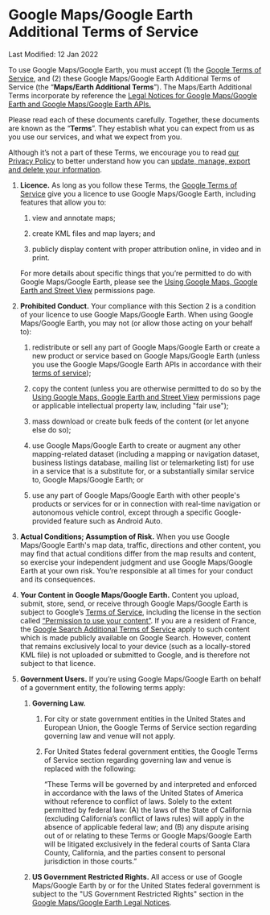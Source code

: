 Google Maps/Google Earth Additional Terms of Service
====================================================

Last Modified: 12 Jan 2022

To use Google Maps/Google Earth, you must accept (1) the [Google Terms of Service](https://policies.google.com/terms?hl=en-GB), and (2) these Google Maps/Google Earth Additional Terms of Service (the “**Maps/Earth Additional Terms**”). The Maps/Earth Additional Terms incorporate by reference the [Legal Notices for Google Maps/Google Earth and Google Maps/Google Earth APIs.](https://www.google.com/help/legalnotices_maps/)

Please read each of these documents carefully. Together, these documents are known as the “**Terms**”. They establish what you can expect from us as you use our services, and what we expect from you.

Although it’s not a part of these Terms, we encourage you to read [our Privacy Policy](https://policies.google.com/privacy?hl=en-GB) to better understand how you can [update, manage, export and delete your information](https://myaccount.google.com/?hl=en-GB).

1.  **Licence.** As long as you follow these Terms, the [Google Terms of Service](https://policies.google.com/terms?hl=en-GB) give you a licence to use Google Maps/Google Earth, including features that allow you to:
    
    1.  view and annotate maps;
        
    2.  create KML files and map layers; and
        
    3.  publicly display content with proper attribution online, in video and in print.
        
    
    For more details about specific things that you’re permitted to do with Google Maps/Google Earth, please see the [Using Google Maps, Google Earth and Street View](https://www.google.com/intl/en-GB/permissions/geoguidelines/) permissions page.
    
2.  **Prohibited Conduct.** Your compliance with this Section 2 is a condition of your licence to use Google Maps/Google Earth. When using Google Maps/Google Earth, you may not (or allow those acting on your behalf to):
    
    1.  redistribute or sell any part of Google Maps/Google Earth or create a new product or service based on Google Maps/Google Earth (unless you use the Google Maps/Google Earth APIs in accordance with their [terms of service](https://cloud.google.com/maps-platform/terms/?hl=en-GB));
        
    2.  copy the content (unless you are otherwise permitted to do so by the [Using Google Maps, Google Earth and Street View](https://www.google.com/intl/en-GB/permissions/geoguidelines/) permissions page or applicable intellectual property law, including "fair use");
        
    3.  mass download or create bulk feeds of the content (or let anyone else do so);
        
    4.  use Google Maps/Google Earth to create or augment any other mapping-related dataset (including a mapping or navigation dataset, business listings database, mailing list or telemarketing list) for use in a service that is a substitute for, or a substantially similar service to, Google Maps/Google Earth; or
        
    5.  use any part of Google Maps/Google Earth with other people's products or services for or in connection with real-time navigation or autonomous vehicle control, except through a specific Google-provided feature such as Android Auto.
        
3.  **Actual Conditions; Assumption of Risk.** When you use Google Maps/Google Earth's map data, traffic, directions and other content, you may find that actual conditions differ from the map results and content, so exercise your independent judgment and use Google Maps/Google Earth at your own risk. You’re responsible at all times for your conduct and its consequences.
    
4.  **Your Content in Google Maps/Google Earth.** Content you upload, submit, store, send, or receive through Google Maps/Google Earth is subject to Google’s [Terms of Service](https://www.google.com/intl/en-GB/policies/terms/), including the license in the section called [“Permission to use your content”](https://policies.google.com/terms/update#toc-permission). If you are a resident of France, the [Google Search Additional Terms of Service](https://www.google.com/search/about/terms/france/) apply to such content which is made publicly available on Google Search. However, content that remains exclusively local to your device (such as a locally-stored KML file) is not uploaded or submitted to Google, and is therefore not subject to that licence.
    
5.  **Government Users.** If you’re using Google Maps/Google Earth on behalf of a government entity, the following terms apply:
    
    1.  **Governing Law.**
        
        1.  For city or state government entities in the United States and European Union, the Google Terms of Service section regarding governing law and venue will not apply.
            
        2.  For United States federal government entities, the Google Terms of Service section regarding governing law and venue is replaced with the following:
            
            “These Terms will be governed by and interpreted and enforced in accordance with the laws of the United States of America without reference to conflict of laws. Solely to the extent permitted by federal law: (A) the laws of the State of California (excluding California’s conflict of laws rules) will apply in the absence of applicable federal law; and (B) any dispute arising out of or relating to these Terms or Google Maps/Google Earth will be litigated exclusively in the federal courts of Santa Clara County, California, and the parties consent to personal jurisdiction in those courts.”
            
        
    2.  **US Government Restricted Rights.** All access or use of Google Maps/Google Earth by or for the United States federal government is subject to the "US Government Restricted Rights" section in the [Google Maps/Google Earth Legal Notices](https://www.google.com/help/legalnotices_maps/).